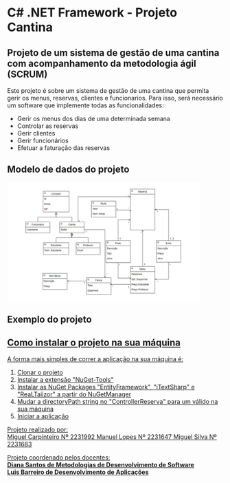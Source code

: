 # C# .NET Framework - Projeto Cantina

## Projeto de um sistema de gestão de uma cantina com acompanhamento da metodologia ágil (SCRUM)


Este projeto é sobre um sistema de gestão de uma cantina que permita gerir os menus, reservas, clientes e funcionarios. Para isso, será necessário um software que implemente todas as funcionalidades:

* Gerir os menus dos dias de uma determinada semana
* Controlar as reservas
* Gerir clientes
* Gerir funcionários
* Efetuar a faturação das reservas


## Modelo de dados do projeto
<img src="img/diagrama.png" width=450px alt="Modelo de Dados">

## Exemplo do projeto
<a href="https://youtu.be/HXN1qDDifJ4" target="_blank">


## Como instalar o projeto na sua máquina

A forma mais simples de correr a aplicação na sua máquina é:

1. Clonar o projeto
2. Instalar a extensão "NuGet-Tools"
3. Instalar as NuGet Packages "EntityFramework", "iTextSharp" e "ReaLTaiizor" a partir do NuGetManager
4. Mudar a directoryPath string no "ControllerReserva" para um válido na sua máquina
5. Iniciar a aplicação

Projeto realizado por: <br>
Miguel Carpinteiro  Nº 2231992
Manuel Lopes        Nº 2231647
Miguel Silva        Nº 2231683


Projeto coordenado pelos docentes: <br/>
**Diana Santos de Metodologias de Desenvolvimento de Software** <br/>
**Luis Barreiro de Desenvolvimento de Aplicações**
